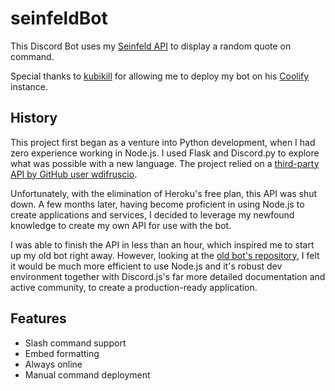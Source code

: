 # seinfeldBot

This Discord Bot uses my [Seinfeld API](https://github.com/uday-rana/seinfeldAPI) to display a random quote on command.

Special thanks to [kubikill](https://github.com/kubikill) for allowing me to deploy my bot on his [Coolify](https://coolify.io/) instance.

## History
This project first began as a venture into Python development, when I had zero experience working in Node.js. I used Flask and Discord.py to explore what was possible with a new language. The project relied on a [third-party API by GitHub user wdifruscio](https://github.com/wdifruscio/seinfeld-api).

 Unfortunately, with the elimination of Heroku's free plan, this API was shut down. A few months later, having become proficient in using Node.js to create applications and services, I decided to leverage my newfound knowledge to create my own API for use with the bot.
 
 I was able to finish the API in less than an hour, which inspired me to start up my old bot right away. However, looking at the [old bot's repository](https://github.com/uday-rana/KramerBot), I felt it would be much more efficient to use Node.js and it's robust dev environment together with Discord.js's far more detailed documentation and active community, to create a production-ready application.

## Features
- Slash command support
- Embed formatting
- Always online
- Manual command deployment
